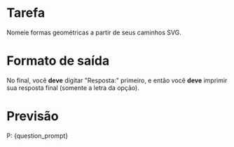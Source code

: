 # Tarefa
Nomeie formas geométricas a partir de seus caminhos SVG.

# Formato de saída
No final, você **deve** digitar "Resposta:" primeiro, e então você **deve** imprimir sua resposta final (somente a letra da opção).

# Previsão
P: {question_prompt}